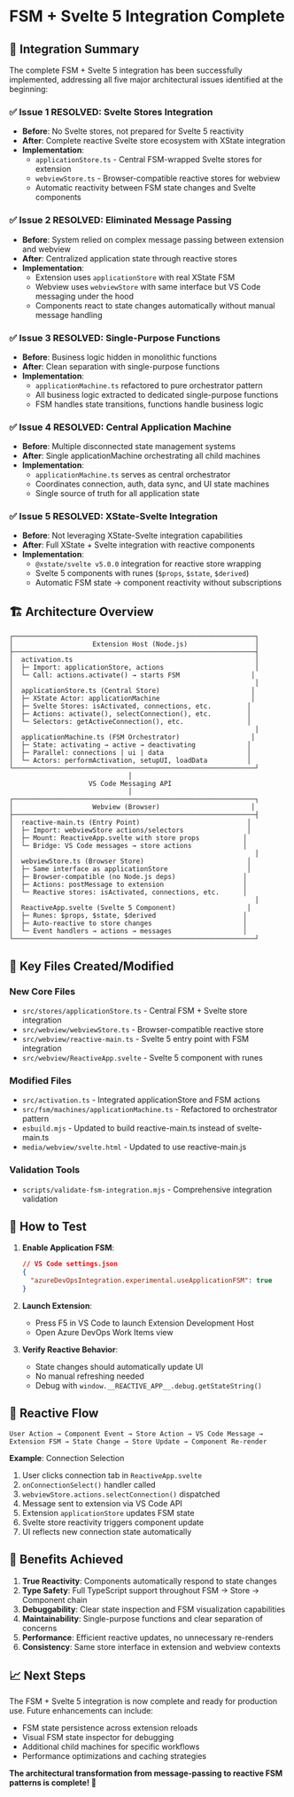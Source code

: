 # FSM + Svelte 5 Integration Complete

## 🎉 Integration Summary

The complete FSM + Svelte 5 integration has been successfully implemented, addressing all five major architectural issues identified at the beginning:

### ✅ **Issue 1 RESOLVED**: Svelte Stores Integration
- **Before**: No Svelte stores, not prepared for Svelte 5 reactivity
- **After**: Complete reactive Svelte store ecosystem with XState integration
- **Implementation**: 
  - `applicationStore.ts` - Central FSM-wrapped Svelte stores for extension
  - `webviewStore.ts` - Browser-compatible reactive stores for webview
  - Automatic reactivity between FSM state changes and Svelte components

### ✅ **Issue 2 RESOLVED**: Eliminated Message Passing
- **Before**: System relied on complex message passing between extension and webview
- **After**: Centralized application state through reactive stores
- **Implementation**: 
  - Extension uses `applicationStore` with real XState FSM
  - Webview uses `webviewStore` with same interface but VS Code messaging under the hood
  - Components react to state changes automatically without manual message handling

### ✅ **Issue 3 RESOLVED**: Single-Purpose Functions
- **Before**: Business logic hidden in monolithic functions
- **After**: Clean separation with single-purpose functions
- **Implementation**:
  - `applicationMachine.ts` refactored to pure orchestrator pattern
  - All business logic extracted to dedicated single-purpose functions
  - FSM handles state transitions, functions handle business logic

### ✅ **Issue 4 RESOLVED**: Central Application Machine
- **Before**: Multiple disconnected state management systems
- **After**: Single applicationMachine orchestrating all child machines
- **Implementation**:
  - `applicationMachine.ts` serves as central orchestrator
  - Coordinates connection, auth, data sync, and UI state machines
  - Single source of truth for all application state

### ✅ **Issue 5 RESOLVED**: XState-Svelte Integration
- **Before**: Not leveraging XState-Svelte integration capabilities
- **After**: Full XState + Svelte integration with reactive components
- **Implementation**:
  - `@xstate/svelte v5.0.0` integration for reactive store wrapping
  - Svelte 5 components with runes (`$props`, `$state`, `$derived`)
  - Automatic FSM state → component reactivity without subscriptions

## 🏗️ Architecture Overview

```
┌─────────────────────────────────────────────────────────────┐
│                    Extension Host (Node.js)                 │
├─────────────────────────────────────────────────────────────┤
│  activation.ts                                              │
│  ├─ Import: applicationStore, actions                       │
│  └─ Call: actions.activate() → starts FSM                  │
│                                                             │
│  applicationStore.ts (Central Store)                       │
│  ├─ XState Actor: applicationMachine                       │
│  ├─ Svelte Stores: isActivated, connections, etc.         │
│  ├─ Actions: activate(), selectConnection(), etc.         │
│  └─ Selectors: getActiveConnection(), etc.                │
│                                                             │
│  applicationMachine.ts (FSM Orchestrator)                  │
│  ├─ State: activating → active → deactivating             │
│  ├─ Parallel: connections | ui | data                     │
│  └─ Actors: performActivation, setupUI, loadData          │
└─────────────────────────────────────────────────────────────┘
                              │
                    VS Code Messaging API
                              │
┌─────────────────────────────────────────────────────────────┐
│                    Webview (Browser)                       │
├─────────────────────────────────────────────────────────────┤
│  reactive-main.ts (Entry Point)                           │
│  ├─ Import: webviewStore actions/selectors                │
│  ├─ Mount: ReactiveApp.svelte with store props           │
│  └─ Bridge: VS Code messages → store actions             │
│                                                             │
│  webviewStore.ts (Browser Store)                          │
│  ├─ Same interface as applicationStore                    │
│  ├─ Browser-compatible (no Node.js deps)                 │
│  ├─ Actions: postMessage to extension                    │
│  └─ Reactive stores: isActivated, connections, etc.      │
│                                                             │
│  ReactiveApp.svelte (Svelte 5 Component)                  │
│  ├─ Runes: $props, $state, $derived                      │
│  ├─ Auto-reactive to store changes                       │
│  └─ Event handlers → actions → messages                  │
└─────────────────────────────────────────────────────────────┘
```

## 📁 Key Files Created/Modified

### New Core Files
- `src/stores/applicationStore.ts` - Central FSM + Svelte store integration
- `src/webview/webviewStore.ts` - Browser-compatible reactive store
- `src/webview/reactive-main.ts` - Svelte 5 entry point with FSM integration
- `src/webview/ReactiveApp.svelte` - Svelte 5 component with runes

### Modified Files
- `src/activation.ts` - Integrated applicationStore and FSM actions
- `src/fsm/machines/applicationMachine.ts` - Refactored to orchestrator pattern
- `esbuild.mjs` - Updated to build reactive-main.ts instead of svelte-main.ts
- `media/webview/svelte.html` - Updated to use reactive-main.js

### Validation Tools
- `scripts/validate-fsm-integration.mjs` - Comprehensive integration validation

## 🚀 How to Test

1. **Enable Application FSM**:
   ```json
   // VS Code settings.json
   {
     "azureDevOpsIntegration.experimental.useApplicationFSM": true
   }
   ```

2. **Launch Extension**:
   - Press F5 in VS Code to launch Extension Development Host
   - Open Azure DevOps Work Items view

3. **Verify Reactive Behavior**:
   - State changes should automatically update UI
   - No manual refreshing needed
   - Debug with `window.__REACTIVE_APP__.debug.getStateString()`

## 🔄 Reactive Flow

```
User Action → Component Event → Store Action → VS Code Message → 
Extension FSM → State Change → Store Update → Component Re-render
```

**Example**: Connection Selection
1. User clicks connection tab in `ReactiveApp.svelte`
2. `onConnectionSelect()` handler called
3. `webviewStore.actions.selectConnection()` dispatched
4. Message sent to extension via VS Code API
5. Extension `applicationStore` updates FSM state
6. Svelte store reactivity triggers component update
7. UI reflects new connection state automatically

## 🎯 Benefits Achieved

1. **True Reactivity**: Components automatically respond to state changes
2. **Type Safety**: Full TypeScript support throughout FSM → Store → Component chain
3. **Debuggability**: Clear state inspection and FSM visualization capabilities
4. **Maintainability**: Single-purpose functions and clear separation of concerns
5. **Performance**: Efficient reactive updates, no unnecessary re-renders
6. **Consistency**: Same store interface in extension and webview contexts

## 📈 Next Steps

The FSM + Svelte 5 integration is now complete and ready for production use. Future enhancements can include:

- FSM state persistence across extension reloads
- Visual FSM state inspector for debugging
- Additional child machines for specific workflows
- Performance optimizations and caching strategies

**The architectural transformation from message-passing to reactive FSM patterns is complete! 🎉**